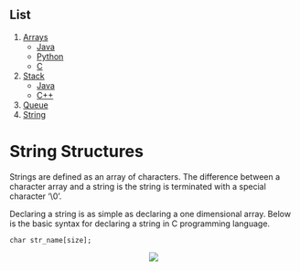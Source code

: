 ## List
1. [Arrays](https://github.com/kaweendras/Data-Structures/tree/master/Arrays)
    - [Java](https://github.com/kaweendras/Data-Structures/tree/master/Arrays/Java)
    - [Python](https://github.com/kaweendras/Data-Structures/tree/master/Arrays/Python)
    - [C](https://github.com/kaweendras/Data-Structures/tree/master/Arrays/C)
2. [Stack](https://github.com/kaweendras/Data-Structures/tree/master/Stack) 
    - [Java](https://github.com/kaweendras/Data-Structures/tree/master/Stack/Java) 
    - [C++](https://github.com/kaweendras/Data-Structures/tree/master/Stack/C++) 
3. [Queue](https://github.com/kaweendras/Data-Structures/tree/master/Queue) 
4. [String](https://github.com/kaweendras/Data-Structures/tree/master/String) 


# String Structures

Strings are defined as an array of characters. The difference between a character array and a string is the string is terminated with a special character ‘\0’.

Declaring a string is as simple as declaring a one dimensional array. Below is the basic syntax for declaring a string in C programming language.

```
char str_name[size];
```
<p align="center">
  <img  src="https://media.geeksforgeeks.org/wp-content/uploads/finnnal.png">
</p>

